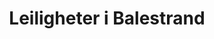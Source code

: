 ---
title: Leiligheter
menu:
  main:
    weight: 2
    name: Leiligheter

description: Behov for å leie bolig? Vi har nye, moderne leiligheter midt i Balestrand sentrum. Lett tilkomst. Ferdig møblert, med komplett kjøkken og bad. Perfekt for deg som ønsker mer frihet.
intro-button: Vis alle leiligheter

title: Leiligheter i Balestrand
intro: Vi bruker Airbnb som booking tjeneste, under finner du en oversikt over alle våre leiligheter. 
intro-button-text: Klikk for mer praktisk info

basic_apartments: Generell informasjon

apartments:
- title: Holmen 19B (8 personer)
  desc: "Ny leilighet i Balestrand sentrum for 8 personer. (Mulighet for 2 ekstra gjester mot tillegg i pris). 4 soverom (valgfritt om du ønsker enkelt- eller dobbeltseng). Barneseng tilgjengelig. Leiligheten har en stor balkong og en liten balkong i toppetasjen. Internett. 50 meter til matbutikk, restaurant/pub, akvarium, turistinfo., leiebil, rib og fisketurer. Ferge til og fra Bergen, og videre inn til fjorden til Flåm. Flott tur i fjellet. OBS: Trapper til inngangsdør."
  images: 
    - /images/IMG_6385.jpeg
    - /images/IMG_6382.jpeg
    - /images/IMG_6370.jpeg
    - /images/IMG_6371.jpeg
    - /images/apartment_19b_slide3.jpg
    - /images/apartment_19b_slide4.jpg
    - /images/apartment_19b_slide5.jpg
    - /images/apartment_19b_slide6.jpg
    - /images/apartment_19b_slide7.jpg
    - /images/apartment_19b_slide8.jpg
    - /images/apartment_19b_slide9.jpg
    - /images/apartment_19b_slide10.jpg
    - /images/apartment_19b_slide11.jpg
    - /images/apartment_19b_slide12.jpg
    - /images/apartment_19b_slide13.jpg
    - /images/apartment_19b_slide14.jpg

  link: www.airbnb.no/rooms/29767798
  alt: leiligheter overnatting balestrand sentralt

- title: Holmen 19A (4 personer)
  desc: "Ny leilighet i Balestrand sentrum for 4 personer. 2 soverom, (valgfritt hvis du ønsker enkeltsenger eller dobbeltseng).
Reiseseng tilgjengelig. Én ekstra gjest i den ekstra sengen.
Leiligheten har en stor balkong med flere sitteplasser. Internett. 50 meter til dagligvarehandel, restaurant / pub, akvarium, turistinformasjon, kajakkutleie og Ribs-turer. Fergebåt til og fra Bergen, og videre innover fjorden til Flåm. Flotte turmuligheter i fjellet med mange turstier i området."

  images: 
    - /images/IMG_6391.jpeg
    - /images/apartment_19a_slide1.jpg
    - /images/apartment_19a_slide2.jpg
    - /images/apartment_19a_slide3.jpg
    - /images/apartment_19a_slide4.jpg
    - /images/apartment_19a_slide5.jpg
    - /images/apartment_19a_slide6.jpg
    - /images/apartment_19a_slide7.jpg
    - /images/apartment_19a_slide8.jpg


  link: https://airbnb.no/rooms/25425181
  alt: leiligheter overnatting balestrand sentralt
---